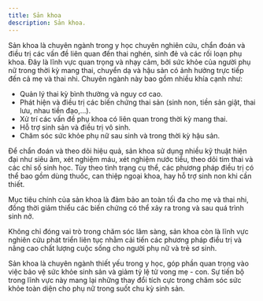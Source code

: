 ```yaml
---
title: Sản khoa
description: Sản khoa.
---
```


Sản khoa là chuyên ngành trong y học chuyên nghiên cứu, chẩn đoán và điều trị các vấn đề liên quan đến thai nghén, sinh đẻ và các rối loạn phụ khoa. Đây là lĩnh vực quan trọng và nhạy cảm, bởi sức khỏe của người phụ nữ trong thời kỳ mang thai, chuyển dạ và hậu sản có ảnh hưởng trực tiếp đến cả mẹ và thai nhi. Chuyên ngành này bao gồm nhiều khía cạnh như:

- Quản lý thai kỳ bình thường và nguy cơ cao.
- Phát hiện và điều trị các biến chứng thai sản (sinh non, tiền sản giật, thai lưu, nhau tiền đạo,...).
- Xử trí các vấn đề phụ khoa có liên quan trong thời kỳ mang thai.
- Hỗ trợ sinh sản và điều trị vô sinh.
- Chăm sóc sức khỏe phụ nữ sau sinh và trong thời kỳ hậu sản.

Để chẩn đoán và theo dõi hiệu quả, sản khoa sử dụng nhiều kỹ thuật hiện đại như siêu âm, xét nghiệm máu, xét nghiệm nước tiểu, theo dõi tim thai và các chỉ số sinh học. Tùy theo tình trạng cụ thể, các phương pháp điều trị có thể bao gồm dùng thuốc, can thiệp ngoại khoa, hay hỗ trợ sinh non khi cần thiết.

Mục tiêu chính của sản khoa là đảm bảo an toàn tối đa cho mẹ và thai nhi, đồng thời giảm thiểu các biến chứng có thể xảy ra trong và sau quá trình sinh nở.

Không chỉ đóng vai trò trong chăm sóc lâm sàng, sản khoa còn là lĩnh vực nghiên cứu phát triển liên tục nhằm cải tiến các phương pháp điều trị và nâng cao chất lượng cuộc sống cho người phụ nữ và trẻ sơ sinh.

Sản khoa là chuyên ngành thiết yếu trong y học, góp phần quan trọng vào việc bảo vệ sức khỏe sinh sản và giảm tỷ lệ tử vong mẹ - con. Sự tiến bộ trong lĩnh vực này mang lại những thay đổi tích cực trong chăm sóc sức khỏe toàn diện cho phụ nữ trong suốt chu kỳ sinh sản.
